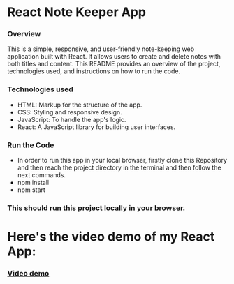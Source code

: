 # React Note Keeper App
### Overview
This is a simple, responsive, and user-friendly note-keeping web application built with React. It allows users to create and delete notes with both titles and content. This README provides an overview of the project, technologies used, and instructions on how to run the code.
### Technologies used
* HTML: Markup for the structure of the app.
* CSS: Styling and responsive design.
* JavaScript: To handle the app's logic.
* React: A JavaScript library for building user interfaces.
###   Run the Code
* In order to run this app in your local browser, firstly clone this Repository and then reach the project directory in the terminal and then follow the next commands.
* npm install
* npm start
### This should run this project locally in your browser.
# Here's the video demo of my React App:
### [Video demo]()
